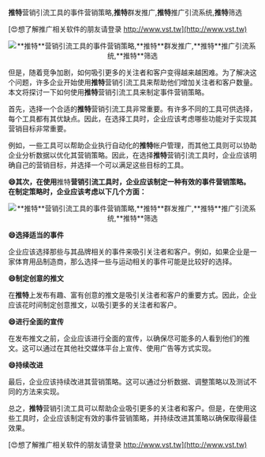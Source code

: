 **推特**营销引流工具的事件营销策略,**推特**群发推广,**推特**推广引流系统,**推特**筛选

[😍想了解推广相关软件的朋友请登录 http://www.vst.tw](http://www.vst.tw)

 <center><img src="https://vst.tw/MP4/tuiguang/png/7.png" alt="**推特**营销引流工具的事件营销策略,**推特**群发推广,**推特**推广引流系统,**推特**筛选"></center>

但是，随着竞争加剧，如何吸引更多的关注者和客户变得越来越困难。为了解决这个问题，许多企业开始使用**推特**营销引流工具来帮助他们增加关注者和客户数量。本文将探讨一下如何使用**推特**营销引流工具来制定事件营销策略。

首先，选择一个合适的**推特**营销引流工具非常重要。有许多不同的工具可供选择，每个工具都有其优缺点。因此，在选择工具时，企业应该考虑哪些功能对于实现其营销目标非常重要。

例如，一些工具可以帮助企业执行自动化的**推特**帐户管理，而其他工具则可以协助企业分析数据以优化其营销策略。因此，在选择**推特**营销引流工具时，企业应该明确自己的营销目标，并选择一个可以满足这些目标的工具。

**😄其次，在使用**推特**营销引流工具时，企业应该制定一种有效的事件营销策略。在制定策略时，企业应该考虑以下几个方面：**

 <center><img src="https://vst.tw/MP4/tuiguang/png/3.png" alt="**推特**营销引流工具的事件营销策略,**推特**群发推广,**推特**推广引流系统,**推特**筛选"></center>

**😄选择适当的事件**

企业应该选择那些与其品牌相关的事件来吸引关注者和客户。例如，如果企业是一家体育用品制造商，那么选择一些与运动相关的事件可能是比较好的选择。

**😄制定创意的推文**

在**推特**上发布有趣、富有创意的推文是吸引关注者和客户的重要方式。因此，企业应该花时间制定创意推文，以吸引更多的关注者和客户。

**😄进行全面的宣传**

在发布推文之前，企业应该进行全面的宣传，以确保尽可能多的人看到他们的推文。这可以通过在其他社交媒体平台上宣传、使用广告等方式实现。

**😄持续改进**

最后，企业应该持续改进其营销策略。这可以通过分析数据、调整策略以及测试不同的方法来实现。

总之，**推特**营销引流工具可以帮助企业吸引更多的关注者和客户。但是，在使用这些工具时，企业应该制定有效的事件营销策略，并持续改进其策略以确保取得最佳效果。

[😍想了解推广相关软件的朋友请登录 http://www.vst.tw](http://www.vst.tw)



